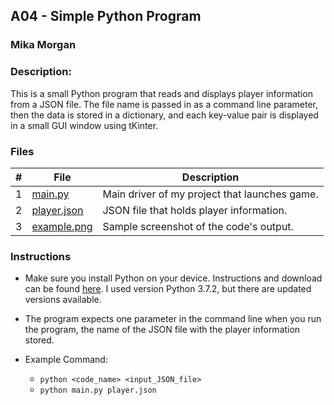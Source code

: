 ## A04 - Simple Python Program
### Mika Morgan
### Description:

This is a small Python program that reads and displays player information from a JSON file. The file name is passed in as a command line parameter, then the data is stored in a dictionary, and each key-value pair is displayed in a small GUI window using tKinter.

### Files

|   #   | File            | Description                                        |
| :---: | --------------- | -------------------------------------------------- |
|   1   | [main.py](main.py)         | Main driver of my project that launches game.      |
|   2   | [player.json](player.json)         | JSON file that holds player information.      |
|   3   | [example.png](example.png)         | Sample screenshot of the code's  output.      |


### Instructions

- Make sure you install Python on your device. Instructions and download can be found [here](https://www.python.org/downloads/). I used version Python 3.7.2, but there are updated versions available.
- The program expects one parameter in the command line when you run the program, the name of the JSON file with the player information stored.

- Example Command:
    - `python <code_name> <input_JSON_file>`
    - `python main.py player.json`